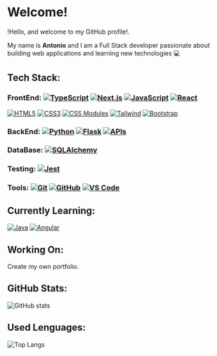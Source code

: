 # Welcome!

!Hello, and welcome to my GitHub profile!.

My name is **Antonio** and I am a Full Stack developer passionate about building web applications and learning new technologies 💻

## Tech Stack:

### FrontEnd: [![TypeScript](https://img.shields.io/badge/TypeScript-3178C6?logo=TypeScript&logoColor=white)](https://www.typescriptlang.org/) [![Next.js](https://img.shields.io/badge/Next.js-000000?logo=next.js&logoColor=white)](https://nextjs.org/) [![JavaScript](https://img.shields.io/badge/JavaScript-F7DF1E?logo=javascript&logoColor=black)](https://www.javascript.com/) [![React](https://img.shields.io/badge/React-61DAFB?logo=react&logoColor=black)](https://reactjs.org/)
[![HTML5](https://img.shields.io/badge/HTML5-E34F26?logo=html5&logoColor=white)](https://developer.mozilla.org/es/docs/Web/HTML) [![CSS3](https://img.shields.io/badge/CSS3-1572B6?logo=css3&logoColor=white)](https://developer.mozilla.org/es/docs/Web/CSS) [![CSS Modules](https://img.shields.io/badge/CSS%20Modules-000000?logo=css3&logoColor=white)](https://github.com/css-modules/css-modules) [![Tailwind](https://img.shields.io/badge/Tailwind-06B6D4?logo=tailwind-css&logoColor=white)](https://tailwindcss.com/) [![Bootstrap](https://img.shields.io/badge/Bootstrap-7952B3?logo=bootstrap&logoColor=white)](https://getbootstrap.com/)

### BackEnd: [![Python](https://img.shields.io/badge/Python-3776AB?logo=python&logoColor=white)](https://www.python.org/) [![Flask](https://img.shields.io/badge/Flask-000000?logo=flask&logoColor=white)](https://flask.palletsprojects.com/) [![APIs](https://img.shields.io/badge/APIs-FF6F61)](https://en.wikipedia.org/wiki/API)

### DataBase: [![SQLAlchemy](https://img.shields.io/badge/SQLAlchemy-000000?logo=sqlalchemy&logoColor=white)](https://www.sqlalchemy.org/)

### Testing: [![Jest](https://img.shields.io/badge/Jest-C21325?logo=jest&logoColor=white)](https://jestjs.io/)

### Tools: [![Git](https://img.shields.io/badge/Git-F05032?logo=git&logoColor=white)](https://git-scm.com/) [![GitHub](https://img.shields.io/badge/GitHub-181717?logo=github&logoColor=white)](https://github.com/) [![VS Code](https://img.shields.io/badge/VS%20Code-0078D7?logo=visual-studio-code&logoColor=white)](https://code.visualstudio.com/) 


## Currently Learning: 
[![Java](https://img.shields.io/badge/Java-007396?logo=java&logoColor=white)](https://www.java.com/) [![Angular](https://img.shields.io/badge/Angular-DD0031?logo=angular&logoColor=white)](https://angular.io/)

## Working On:

Create my own portfolio.

## GitHub Stats:

![GitHub stats](https://github-readme-stats.vercel.app/api?username=Antonio-Borrero&show_icons=true&theme=dark)

## Used Lenguages:

![Top Langs](https://github-readme-stats.vercel.app/api/top-langs/?username=Antonio-Borrero&layout=compact&theme=dark)



